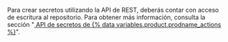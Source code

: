Para crear secretos utilizando la API de REST, deberás contar con acceso de escritura al repositorio. Para obtener más información, consulta la sección "[ API de secretos de {% data variables.product.prodname_actions %}](/v3/actions/secrets/)".
